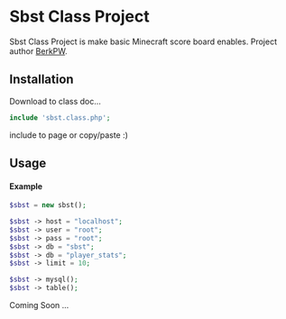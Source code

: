 # Sbst Class Project

Sbst Class Project is make basic Minecraft score board enables. Project author [BerkPW](http://berk.pw).

## Installation

Download to class doc...

```php
include 'sbst.class.php';
```

include to page or copy/paste :)

## Usage

#### Example

```php
$sbst = new sbst();

$sbst -> host = "localhost";
$sbst -> user = "root";
$sbst -> pass = "root";
$sbst -> db = "sbst";
$sbst -> db = "player_stats";
$sbst -> limit = 10;

$sbst -> mysql();
$sbst -> table();
```

Coming Soon ...
